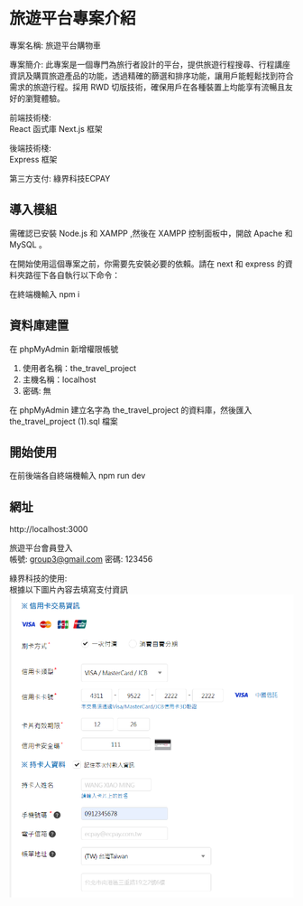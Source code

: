 # 旅遊平台專案介紹
專案名稱: 旅遊平台購物車

專案簡介: 此專案是一個專門為旅行者設計的平台，提供旅遊行程搜尋、行程講座資訊及購買旅遊產品的功能，透過精確的篩選和排序功能，讓用戶能輕鬆找到符合需求的旅遊行程。採用 RWD 切版技術，確保用戶在各種裝置上均能享有流暢且友好的瀏覽體驗。  

前端技術棧:  
React 函式庫 Next.js 框架  
  
後端技術棧:  
Express 框架  

第三方支付: 綠界科技ECPAY  

## 導入模組
需確認已安裝 Node.js 和 XAMPP ,然後在 XAMPP 控制面板中，開啟 Apache 和 MySQL 。 

在開始使用這個專案之前，你需要先安裝必要的依賴。請在 next 和 express 的資料夾路徑下各自執行以下命令：  

在終端機輸入 npm i 

## 資料庫建置
在 phpMyAdmin 新增權限帳號  
1. 使用者名稱：the_travel_project
2. 主機名稱：localhost
3. 密碼: 無

在 phpMyAdmin 建立名字為 the_travel_project 的資料庫，然後匯入 the_travel_project (1).sql 檔案

## 開始使用
在前後端各自終端機輸入 npm run dev

## 網址
http://localhost:3000  

旅遊平台會員登入  
帳號: group3@gmail.com 
密碼: 123456  

綠界科技的使用:  
根據以下圖片內容去填寫支付資訊
![綠界科技支付資訊](./next/public/pics/綠界科技.png)
